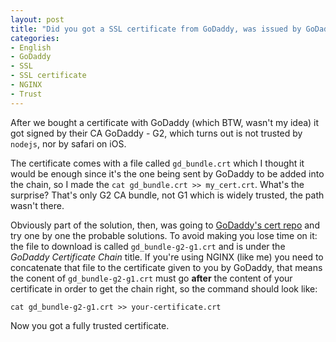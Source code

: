 ```yaml
---
layout: post
title: "Did you got a SSL certificate from GoDaddy, was issued by GoDaddy G2 and now you have issues of non-valid/not-trusted certificate?"
categories:
- English
- GoDaddy
- SSL
- SSL certificate
- NGINX
- Trust
---
```


After we bought a certificate with GoDaddy (which BTW, wasn't my idea) it got signed by their CA GoDaddy - G2, which turns out is not trusted by `nodejs`, nor by safari on iOS.

The certificate comes with a file called `gd_bundle.crt` which I thought it would be enough since it's the one being sent by GoDaddy to be added into the chain, so I made the `cat gd_bundle.crt >> my_cert.crt`. What's the surprise? That's only G2 CA bundle, not G1 which is widely trusted, the path wasn't there.

Obviously part of the solution, then, was going to [GoDaddy's cert repo](https://certs.godaddy.com/repository/) and try one by one the probable solutions. To avoid making you lose time on it: the file to download is called `gd_bundle-g2-g1.crt` and is under the *GoDaddy Certificate Chain* title. If you're using NGINX (like me) you need to concatenate that file to the certificate given to you by GoDaddy, that means the conent of `gd_bundle-g2-g1.crt` must go **after** the content of your certificate in order to get the chain right, so the command should look like:

    cat gd_bundle-g2-g1.crt >> your-certificate.crt

Now you got a fully trusted certificate.
